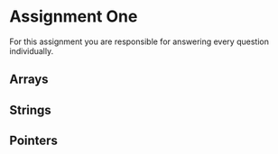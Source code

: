 # Assignment One
For this assignment you are responsible for answering every question individually. 

## Arrays
## Strings
## Pointers